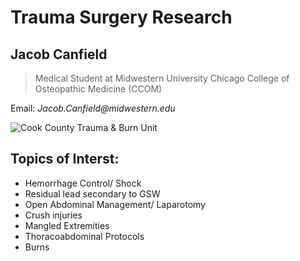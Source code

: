 # Trauma Surgery Research

## Jacob Canfield

> Medical Student at Midwestern University Chicago College of Osteopathic Medicine (CCOM)

Email: _Jacob.Canfield@midwestern.edu_

![Cook County Trauma & Burn Unit](/Users/JakeCanfield/Documents/Trauma_Surgery_Research/Images)

## Topics of Interst:

- Hemorrhage Control/ Shock
- Residual lead secondary to GSW
- Open Abdominal Management/ Laparotomy
- Crush injuries
- Mangled Extremities
- Thoracoabdominal Protocols
- Burns


